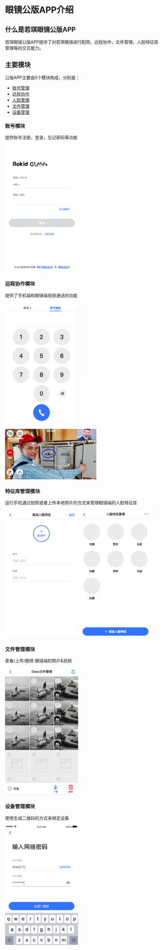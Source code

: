 # 眼镜公版APP介绍

## 什么是若琪眼镜公版APP
若琪眼镜公版APP提供了对若琪眼镜进行配网，远程协作，文件管理，人脸特征库管理等的交互能力。

## 主要模块

公版APP主要由5个模块构成，分别是：

- [账号管理](account.md)
- [远程协作](remotecooperation.md)
- [人脸管理](facemanager.md)
- [文件管理](filemanager.md)
- [设备管理](devicemanager.md)



### 账号模块
提供账号注册，登录，忘记密码等功能

<img width="240" alt="faceupdateactivity" src="images/index/login.png">

### 远程协作模块
提供了手机端和眼镜端视频通话的功能

<img width="240" alt="faceupdateactivity" src="images/index/remote_dialer.png">

<img width="300" alt="faceupdateactivity" src="images/index/remote_video.png">

### 特征库管理模块
运行手机通过拍照或者上传本地照片的方式来管理眼镜端的人脸特征库

<img width="240" alt="faceupdateactivity" src="images/index/face_add.png">

<img width="240" alt="faceupdateactivity" src="images/index/face_list.png">

### 文件管理模块
查看/上传/删除 眼镜端的照片&视频

<img width="240" alt="faceupdateactivity" src="images/index/filemanager.png">

### 设备管理模块
使用生成二维码的方式来绑定设备

<img width="240" alt="faceupdateactivity" src="images/index/wifi.png">







